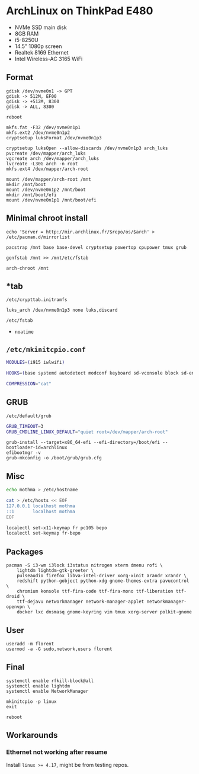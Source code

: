 # ArchLinux on ThinkPad E480

 * NVMe SSD main disk
 * 8GB RAM
 * i5-8250U
 * 14.5" 1080p screen
 * Realtek 8169 Ethernet
 * Intel Wireless-AC 3165 WiFi

## Format

```
gdisk /dev/nvme0n1 -> GPT
gdisk -> 512M, EF00
gdisk -> +512M, 8300
gdisk -> ALL, 8300
```

```
reboot
```

```
mkfs.fat -F32 /dev/nvme0n1p1
mkfs.ext2 /dev/nvme0n1p2
cryptsetup luksFormat /dev/nvme0n1p3
```

```
cryptsetup luksOpen --allow-discards /dev/nvme0n1p3 arch_luks
pvcreate /dev/mapper/arch_luks
vgcreate arch /dev/mapper/arch_luks
lvcreate -L30G arch -n root
mkfs.ext4 /dev/mapper/arch-root
```

```
mount /dev/mapper/arch-root /mnt
mkdir /mnt/boot
mount /dev/nvme0n1p2 /mnt/boot
mkdir /mnt/boot/efi
mount /dev/nvme0n1p1 /mnt/boot/efi
```

## Minimal chroot install

```
echo 'Server = http://mir.archlinux.fr/$repo/os/$arch' > /etc/pacman.d/mirrorlist

pacstrap /mnt base base-devel cryptsetup powertop cpupower tmux grub

genfstab /mnt >> /mnt/etc/fstab

arch-chroot /mnt
```

## \*tab

`/etc/crypttab.initramfs`

```
luks_arch /dev/nvme0n1p3 none luks,discard
```

`/etc/fstab`

 * `noatime`

## `/etc/mkinitcpio.conf`

```bash
MODULES=(i915 iwlwifi)

HOOKS=(base systemd autodetect modconf keyboard sd-vconsole block sd-encrypt sd-lvm2 filesystems fsck)

COMPRESSION="cat"
```

## GRUB

`/etc/default/grub`

```bash
GRUB_TIMEOUT=3
GRUB_CMDLINE_LINUX_DEFAULT="quiet root=/dev/mapper/arch-root"
```

```
grub-install --target=x86_64-efi --efi-directory=/boot/efi --bootloader-id=archlinux
efibootmgr -v
grub-mkconfig -o /boot/grub/grub.cfg
```

## Misc

```bash
echo mothma > /etc/hostname

cat > /etc/hosts << EOF
127.0.0.1 localhost mothma
::1       localhost mothma
EOF

localectl set-x11-keymap fr pc105 bepo
localectl set-keymap fr-bepo
```

## Packages

```
pacman -S i3-wm i3lock i3status nitrogen xterm dmenu rofi \
    lightdm lightdm-gtk-greeter \
    pulseaudio firefox libva-intel-driver xorg-xinit arandr xrandr \
    redshift python-gobject python-xdg gnome-themes-extra pavucontrol \
    chromium konsole ttf-fira-code ttf-fira-mono ttf-liberation ttf-droid \
    ttf-dejavu networkmanager network-manager-applet networkmanager-openvpn \
    docker lxc dnsmasq gnome-keyring vim tmux xorg-server polkit-gnome
```

## User

```
useradd -m florent
usermod -a -G sudo,network,users florent
```


## Final

```
systemctl enable rfkill-block@all
systemctl enable lightdm
systemctl enable NetworkManager

mkinitcpio -p linux
exit
```

```
reboot
```

## Workarounds

### Ethernet not working after resume

Install `linux >= 4.17`, might be from testing repos.
